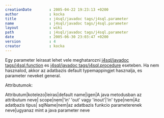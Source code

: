```yaml
---
creationDate        : 2005-04-22 19:23:13 +0200 
author              : kocka 
title               : j4sql/javadoc tags/j4sql.parameter 
name                : j4sql/javadoc tags/j4sql.parameter 
layout              : wiki 
path                : j4sql/javadoc tags/j4sql.parameter 
date                : 2005-06-30 23:03:47 +0200 
version             : 4 
creator             : kocka 
---
```

Egy parameter leirasat lehet vele meghatarozni [j4sql/javadoc tags/j4sql.function](../../j4sql/javadoc%20tags/j4sql.function.html) es [j4sql/javadoc tags/j4sql.procedure](../../j4sql/javadoc%20tags/j4sql.procedure.html) eseteben. Ha nem hasznalod, akkor az adatbazis default typemappingjet hasznalja, es parameter neveket general.

Attributumok:

Attributum|kotelezo|leiras|default
name|igen|A java metodusban az attributum neve|
scope|nem|'in' 'out' vagy 'inout'|'in'
type|nem|Az adatbazis tipus|
sqlName|nem|az adatbazis funkcio parameterenek neve|ugyanaz mint a java parameter neve
